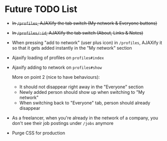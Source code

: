 # Future TODO List

- ~~In `/profiles`, AJAXify the tab switch (My network & Everyone buttons)~~
- ~~In `/profiles/:id`, AJAXify the tab switch (About, Links & Notes)~~
- When pressing "add to network" (user plus icon) in `/profiles`, AJAXify it so that it gets added instantly in the "My network" section

- Ajaxify loading of profiles on `profiles#index`
- Ajaxify adding to network on `profiles#show`

  More on point 2 (nice to have behaviours):

  - It should not disappear right away in the "Everyone" section
  - Newly added person should show up when switching to "My network"
  - When switching back to "Everyone" tab, person should already disappear

- As a freelancer, when you're already in the network of a company, you don't see their job postings under `/jobs` anymore

- Purge CSS for production
